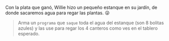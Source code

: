 <gs-attire attire-url="https://raw.githubusercontent.com/MumukiProject/mumuki-guia-gobstones-practica-procedimientos-kids/master/assets/attires/config.json"></gs-attire>
<gs-toolbox toolbox-url="https://raw.githubusercontent.com/MumukiProject/mumuki-guia-gobstones-practica-procedimientos-kids/master/assets/toolbox_1553290173357.xml"></gs-toolbox>

Con la plata que ganó, Willie hizo un pequeño estanque en su jardín, de donde sacaremos agua para regar las plantas. :stuck_out_tongue_winking_eye:

> Arma un `programa` que `saque` toda el agua del estanque (son 8 bolitas azules) y las use para regar los 4 canteros como ves en el tablero esperado. 